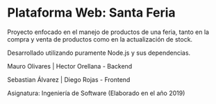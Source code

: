 # Plataforma Web: Santa Feria

Proyecto enfocado en el manejo de productos de una feria, tanto en la compra y venta de productos como en la actualización de stock.

Desarrollado utilizando puramente Node.js y sus dependencias.

Mauro Olivares | Hector Orellana - Backend

Sebastian Álvarez | Diego Rojas - Frontend

Asignatura: Ingeniería de Software (Elaborado en el año 2019)
